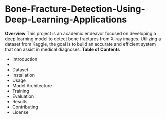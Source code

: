 # Bone-Fracture-Detection-Using-Deep-Learning-Applications
<b>Overview</b>
This project is an academic endeavor focused on developing a deep learning model to detect bone fractures from X-ray images. Utilizing a dataset from Kaggle, the goal is to build an accurate and efficient system that can assist in medical diagnoses.
<b>Table of Contents</b>
<ul>
  <li>Introduction<li>
<li>Dataset</li>
<li>Installation</li>
<li>Usage</li>
<li>Model Architecture</li>
<li>Training</li>
<li>Evaluation</li>
<li>Results</li>
<li>Contributing</li>
<li>License</li>
</ul>
